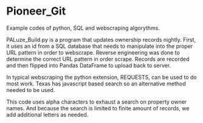 # Pioneer_Git

Example codes of python, SQL and webscraping algorythms. 


PALuze_Build.py is a program that updates ownership records nightly.  First, it uses an id from a SQL database that needs to manipulate into the proper URL pattern in order to webscrape.  Reverse engineering was done to determine the correct URL pattern in order scrape.  Records are recorded and then flipped into Pandas DataFrame to upload back to server. 

In typical webscraping the python extension, REQUESTS, can be used to do most work.  Texas has javascript based search so an alternative method needed to be used.  

This code uses alpha characters to exhaust a search on property owner names.  And because the search is limited to finite amount of records, we add additional letters as needed. 
